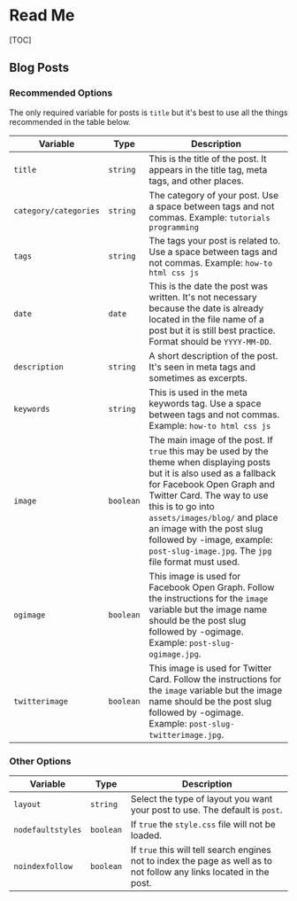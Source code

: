 # Read Me

[TOC]

## Blog Posts

### Recommended Options

The only required variable for posts is `title` but it's best to use all the things recommended in the table below.

| Variable              | Type      | Description                                                  |
| --------------------- | --------- | ------------------------------------------------------------ |
| `title`               | `string`  | This is the title of the post. It appears in the title tag, meta tags, and other places. |
| `category/categories` | `string`  | The category of your post. Use a space between tags and not commas. Example: `tutorials programming` |
| `tags`                | `string`  | The tags your post is related to. Use a space between tags and not commas. Example: `how-to html css js ` |
| `date`                | `date`    | This is the date the post was written. It's not necessary because the date is already located in the file name of a post but it is still best practice. Format should be `YYYY-MM-DD`. |
| `description`         | `string`  | A short description of the post. It's seen in meta tags and sometimes as excerpts. |
| `keywords`            | `string`  | This is used in the meta keywords tag. Use a space between tags and not commas. Example: `how-to html css js ` |
| `image`               | `boolean` | The main image of the post. If `true` this may be used by the theme when displaying posts but it is also used as a fallback for Facebook Open Graph and Twitter Card. The way to use this is to go into `assets/images/blog/` and place an image with the post slug followed by -image, example: `post-slug-image.jpg`. The `jpg` file format must used. |
| `ogimage`             | `boolean` | This image is used for Facebook Open Graph. Follow the instructions for the `image` variable but the image name should be the post slug followed by -ogimage. Example: `post-slug-ogimage.jpg`. |
| `twitterimage`        | `boolean` | This image is used for Twitter Card. Follow the instructions for the `image` variable but the image name should be the post slug followed by -ogimage. Example: `post-slug-twitterimage.jpg`. |

### Other Options

| Variable          | Type      | Description                                                  |
| ----------------- | --------- | ------------------------------------------------------------ |
| `layout`          | `string`  | Select the type of layout you want your post to use. The default is `post`. |
| `nodefaultstyles` | `boolean` | If `true` the `style.css` file will not be loaded.           |
| `noindexfollow`   | `boolean` | If `true` this will tell search engines not to index the page as well as to not follow any links located in the post. |

